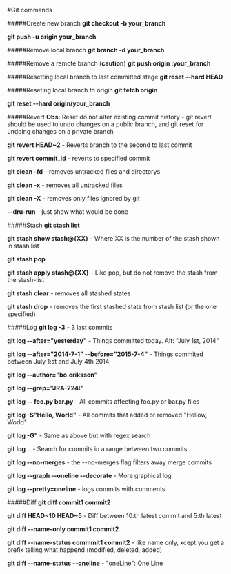 #Git commands

#####Create new branch
**git checkout -b your_branch**

**git push -u origin your_branch**

#####Remove local branch
**git branch -d your_branch**

#####Remove a remote branch (**caution**)
**git push origin :your_branch**

#####Resetting local branch to last committed stage
**git reset --hard HEAD**

#####Reseting local branch to origin
**git fetch origin**

**git reset --hard origin/your_branch**

#####Revert
**Obs:** Reset do not alter existing commit history - git revert should be used to undo changes 
on a public branch, and git reset for undoing changes on a private branch

**git revert HEAD~2** - Reverts branch to the second to last commit

**git revert commit_id** - reverts to specified commit

**git clean -fd** - removes untracked files and directorys

**git clean -x** - removes all untracked files

**git clean -X** - removes only files ignored by git

**--dru-run** - just show what would be done 


#####Stash
**git stash list**

**git stash show stash@{XX}** - Where XX is the number of the stash shown in stash list

**git stash pop**

**git stash apply stash@{XX}** - Like pop, but do not remove the stash from the stash-list

**git stash clear** - removes all stashed states

**git stash drop** - removes the first stashed state from stash list (or the one specified)

#####Log
**git log -3** - 3 last commits

**git log --after="yesterday"** - Things committed today. Alt: "July 1st, 2014"

**git log --after="2014-7-1" --before="2015-7-4"** - Things commited between July 1:st and July 4th 2014

**git log --author="bo.eriksson"**

**git log --grep="JRA-224:"**

**git log -- foo.py bar.py** - All commits affecting foo.py or bar.py files

**git log -S"Hello, World"** - All commits that added or removed "Hellow, World"

**git log -G"<regex>** - Same as above but with regex search

**git log <since-commit-id>..<until-commit-id>** - Search for commits in a range between two commits

**git log --no-merges** - the --no-merges flag filters away merge commits

**git log --graph --oneline --decorate** - More graphical log

**git log --pretty=oneline** - logs commits with comments

#####Diff
**git diff commit1 commit2**

**git diff HEAD~10 HEAD~5** - Diff between 10:th latest commit and 5:th latest

**git diff --name-only commit1 commit2** 

**git diff --name-status commmit1 commit2** - like name only, xcept you get a prefix telling what happend (modified, deleted, added)

**git diff --name-status --oneline** - "oneLine": One Line







